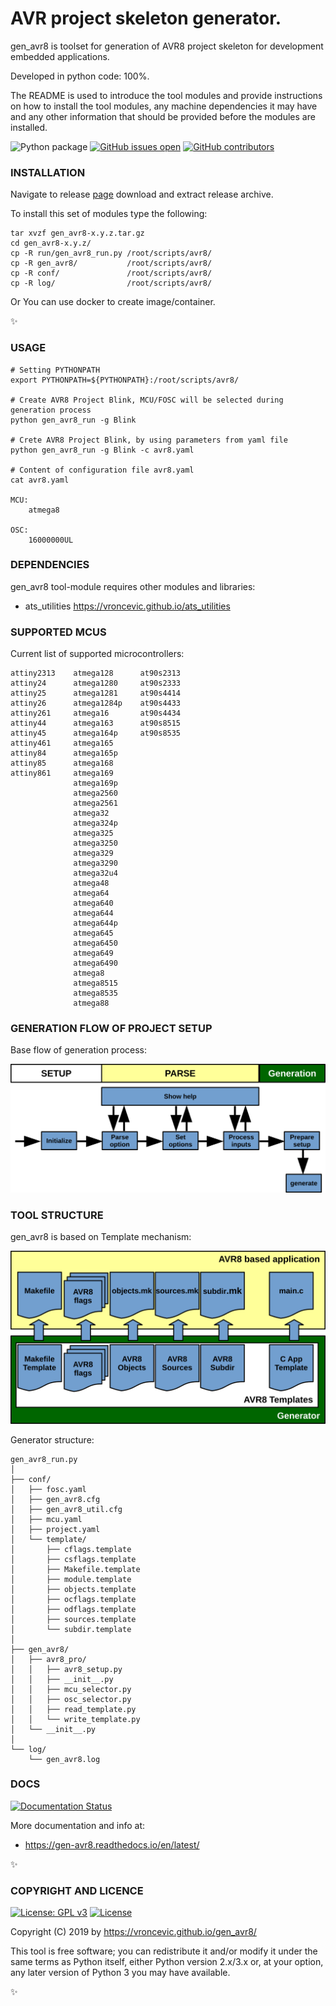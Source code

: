 # AVR project skeleton generator.

gen_avr8 is toolset for generation of AVR8 project skeleton for
development embedded applications.

Developed in python code: 100%.

The README is used to introduce the tool modules and provide instructions on
how to install the tool modules, any machine dependencies it may have and any
other information that should be provided before the modules are installed.

![Python package](https://github.com/vroncevic/gen_avr8/workflows/Python%20package/badge.svg)
 [![GitHub issues open](https://img.shields.io/github/issues/vroncevic/gen_avr8.svg)](https://github.com/vroncevic/gen_avr8/issues)
 [![GitHub contributors](https://img.shields.io/github/contributors/vroncevic/gen_avr8.svg)](https://github.com/vroncevic/gen_avr8/graphs/contributors)

### INSTALLATION
Navigate to release [page](https://github.com/vroncevic/gen_avr8/releases) download and extract release archive.

To install this set of modules type the following:

```
tar xvzf gen_avr8-x.y.z.tar.gz
cd gen_avr8-x.y.z/
cp -R run/gen_avr8_run.py /root/scripts/avr8/
cp -R gen_avr8/           /root/scripts/avr8/
cp -R conf/               /root/scripts/avr8/
cp -R log/                /root/scripts/avr8/
```

Or You can use docker to create image/container.

:sparkles:

### USAGE

```
# Setting PYTHONPATH
export PYTHONPATH=${PYTHONPATH}:/root/scripts/avr8/

# Create AVR8 Project Blink, MCU/FOSC will be selected during generation process
python gen_avr8_run -g Blink

# Crete AVR8 Project Blink, by using parameters from yaml file
python gen_avr8_run -g Blink -c avr8.yaml

# Content of configuration file avr8.yaml
cat avr8.yaml

MCU:
    atmega8

OSC:
    16000000UL
```

### DEPENDENCIES

gen_avr8 tool-module requires other modules and libraries:

* ats_utilities https://vroncevic.github.io/ats_utilities

### SUPPORTED MCUS

Current list of supported microcontrollers:

```
attiny2313    atmega128      at90s2313
attiny24      atmega1280     at90s2333
attiny25      atmega1281     at90s4414
attiny26      atmega1284p    at90s4433
attiny261     atmega16       at90s4434
attiny44      atmega163      at90s8515
attiny45      atmega164p     at90s8535
attiny461     atmega165
attiny84      atmega165p
attiny85      atmega168
attiny861     atmega169
              atmega169p
              atmega2560
              atmega2561
              atmega32
              atmega324p
              atmega325
              atmega3250
              atmega329
              atmega3290
              atmega32u4
              atmega48
              atmega64
              atmega640
              atmega644
              atmega644p
              atmega645
              atmega6450
              atmega649
              atmega6490
              atmega8
              atmega8515
              atmega8535
              atmega88
```

### GENERATION FLOW OF PROJECT SETUP

Base flow of generation process:

![alt tag](https://raw.githubusercontent.com/vroncevic/gen_avr8/dev/docs/gen_avr8_flow.png)

### TOOL STRUCTURE

gen_avr8 is based on Template mechanism:

![alt tag](https://raw.githubusercontent.com/vroncevic/gen_avr8/dev/docs/gen_avr8.png)

Generator structure:

```
gen_avr8_run.py
│
├── conf/
│   ├── fosc.yaml
│   ├── gen_avr8.cfg
│   ├── gen_avr8_util.cfg
│   ├── mcu.yaml
│   ├── project.yaml
│   └── template/
│       ├── cflags.template
│       ├── csflags.template
│       ├── Makefile.template
│       ├── module.template
│       ├── objects.template
│       ├── ocflags.template
│       ├── odflags.template
│       ├── sources.template
│       └── subdir.template
│
├── gen_avr8/
│   ├── avr8_pro/
│   │   ├── avr8_setup.py
│   │   ├── __init__.py
│   │   ├── mcu_selector.py
│   │   ├── osc_selector.py
│   │   ├── read_template.py
│   │   └── write_template.py
│   └── __init__.py
│
└── log/
    └── gen_avr8.log
```

### DOCS

[![Documentation Status](https://readthedocs.org/projects/gen-avr8/badge/?version=latest)](https://gen-avr8.readthedocs.io/en/latest/?badge=latest)

More documentation and info at:

* https://gen-avr8.readthedocs.io/en/latest/

:sparkles:

### COPYRIGHT AND LICENCE

[![License: GPL v3](https://img.shields.io/badge/License-GPLv3-blue.svg)](https://www.gnu.org/licenses/gpl-3.0) [![License](https://img.shields.io/badge/License-Apache%202.0-blue.svg)](https://opensource.org/licenses/Apache-2.0)

Copyright (C) 2019 by https://vroncevic.github.io/gen_avr8/

This tool is free software; you can redistribute it and/or modify
it under the same terms as Python itself, either Python version 2.x/3.x or,
at your option, any later version of Python 3 you may have available.

:sparkles:
